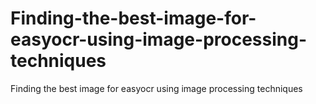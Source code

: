 # Finding-the-best-image-for-easyocr-using-image-processing-techniques
Finding the best image for easyocr using image processing techniques

